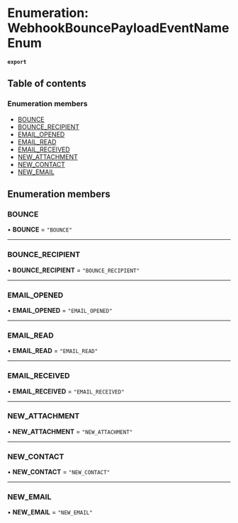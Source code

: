 # Enumeration: WebhookBouncePayloadEventNameEnum

**`export`**

## Table of contents

### Enumeration members

- [BOUNCE](WebhookBouncePayloadEventNameEnum.md#bounce)
- [BOUNCE\_RECIPIENT](WebhookBouncePayloadEventNameEnum.md#bounce-recipient)
- [EMAIL\_OPENED](WebhookBouncePayloadEventNameEnum.md#email-opened)
- [EMAIL\_READ](WebhookBouncePayloadEventNameEnum.md#email-read)
- [EMAIL\_RECEIVED](WebhookBouncePayloadEventNameEnum.md#email-received)
- [NEW\_ATTACHMENT](WebhookBouncePayloadEventNameEnum.md#new-attachment)
- [NEW\_CONTACT](WebhookBouncePayloadEventNameEnum.md#new-contact)
- [NEW\_EMAIL](WebhookBouncePayloadEventNameEnum.md#new-email)

## Enumeration members

### BOUNCE

• **BOUNCE** = `"BOUNCE"`

___

### BOUNCE\_RECIPIENT

• **BOUNCE\_RECIPIENT** = `"BOUNCE_RECIPIENT"`

___

### EMAIL\_OPENED

• **EMAIL\_OPENED** = `"EMAIL_OPENED"`

___

### EMAIL\_READ

• **EMAIL\_READ** = `"EMAIL_READ"`

___

### EMAIL\_RECEIVED

• **EMAIL\_RECEIVED** = `"EMAIL_RECEIVED"`

___

### NEW\_ATTACHMENT

• **NEW\_ATTACHMENT** = `"NEW_ATTACHMENT"`

___

### NEW\_CONTACT

• **NEW\_CONTACT** = `"NEW_CONTACT"`

___

### NEW\_EMAIL

• **NEW\_EMAIL** = `"NEW_EMAIL"`

